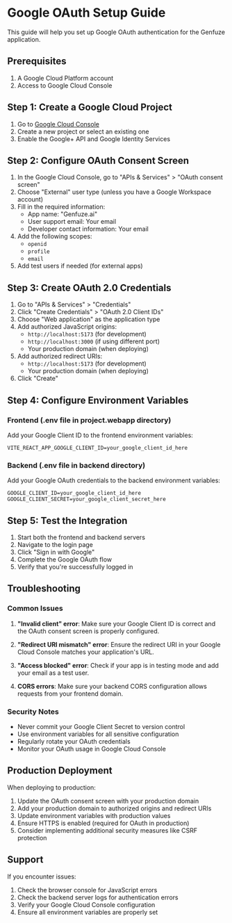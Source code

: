 # Google OAuth Setup Guide

This guide will help you set up Google OAuth authentication for the Genfuze application.

## Prerequisites

1. A Google Cloud Platform account
2. Access to Google Cloud Console

## Step 1: Create a Google Cloud Project

1. Go to [Google Cloud Console](https://console.cloud.google.com/)
2. Create a new project or select an existing one
3. Enable the Google+ API and Google Identity Services

## Step 2: Configure OAuth Consent Screen

1. In the Google Cloud Console, go to "APIs & Services" > "OAuth consent screen"
2. Choose "External" user type (unless you have a Google Workspace account)
3. Fill in the required information:
   - App name: "Genfuze.ai"
   - User support email: Your email
   - Developer contact information: Your email
4. Add the following scopes:
   - `openid`
   - `profile`
   - `email`
5. Add test users if needed (for external apps)

## Step 3: Create OAuth 2.0 Credentials

1. Go to "APIs & Services" > "Credentials"
2. Click "Create Credentials" > "OAuth 2.0 Client IDs"
3. Choose "Web application" as the application type
4. Add authorized JavaScript origins:
   - `http://localhost:5173` (for development)
   - `http://localhost:3000` (if using different port)
   - Your production domain (when deploying)
5. Add authorized redirect URIs:
   - `http://localhost:5173` (for development)
   - Your production domain (when deploying)
6. Click "Create"

## Step 4: Configure Environment Variables

### Frontend (.env file in project.webapp directory)

Add your Google Client ID to the frontend environment variables:

```env
VITE_REACT_APP_GOOGLE_CLIENT_ID=your_google_client_id_here
```

### Backend (.env file in backend directory)

Add your Google OAuth credentials to the backend environment variables:

```env
GOOGLE_CLIENT_ID=your_google_client_id_here
GOOGLE_CLIENT_SECRET=your_google_client_secret_here
```

## Step 5: Test the Integration

1. Start both the frontend and backend servers
2. Navigate to the login page
3. Click "Sign in with Google"
4. Complete the Google OAuth flow
5. Verify that you're successfully logged in

## Troubleshooting

### Common Issues

1. **"Invalid client" error**: Make sure your Google Client ID is correct and the OAuth consent screen is properly configured.

2. **"Redirect URI mismatch" error**: Ensure the redirect URI in your Google Cloud Console matches your application's URL.

3. **"Access blocked" error**: Check if your app is in testing mode and add your email as a test user.

4. **CORS errors**: Make sure your backend CORS configuration allows requests from your frontend domain.

### Security Notes

- Never commit your Google Client Secret to version control
- Use environment variables for all sensitive configuration
- Regularly rotate your OAuth credentials
- Monitor your OAuth usage in Google Cloud Console

## Production Deployment

When deploying to production:

1. Update the OAuth consent screen with your production domain
2. Add your production domain to authorized origins and redirect URIs
3. Update environment variables with production values
4. Ensure HTTPS is enabled (required for OAuth in production)
5. Consider implementing additional security measures like CSRF protection

## Support

If you encounter issues:

1. Check the browser console for JavaScript errors
2. Check the backend server logs for authentication errors
3. Verify your Google Cloud Console configuration
4. Ensure all environment variables are properly set 